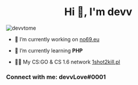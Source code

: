 <h1 align="center">Hi 👋, I'm devv</h1>
<p align="left"> <img src="https://komarev.com/ghpvc/?username=devvtome&label=Profile%20views&color=0e75b6&style=flat" alt="devvtome" /> </p>

- 🔭 I’m currently working on [no69.eu](no69.eu)

- 🌱 I’m currently learning **PHP**

- 👨‍💻 My CS:GO & CS 1.6 network [1shot2kill.pl](1shot2kill.pl)

<h3 align="left">Connect with me: devvLove#0001</h3>
<p align="left">
</p>

